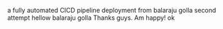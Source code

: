 a fully automated CICD pipeline deployment from balaraju golla
second attempt hellow balaraju golla
Thanks guys. Am happy! ok